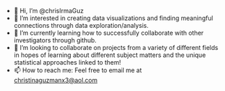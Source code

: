 - 👋 Hi, I’m @chrisIrmaGuz
- 👀 I’m interested in creating data visualizations and finding meaningful connections through data exploration/analysis.
- 🌱 I’m currently learning how to successfully collaborate with other investigators through github.
- 💞️ I’m looking to collaborate on projects from a variety of different fields in hopes of learning about different subject matters and the unique statistical approaches linked to them!
- 📫 How to reach me: Feel free to email me at christinaguzmanx3@aol.com

<!---
chrisIrmaGuz/chrisIrmaGuz is a ✨ special ✨ repository because its `README.md` (this file) appears on your GitHub profile.
You can click the Preview link to take a look at your changes.
--->
